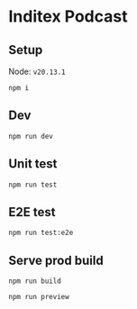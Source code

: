 # Inditex Podcast

## Setup

Node: `v20.13.1`

`npm i`

## Dev

`npm run dev`

## Unit test

`npm run test`

## E2E test

`npm run test:e2e`

## Serve prod build

`npm run build`

`npm run preview`
